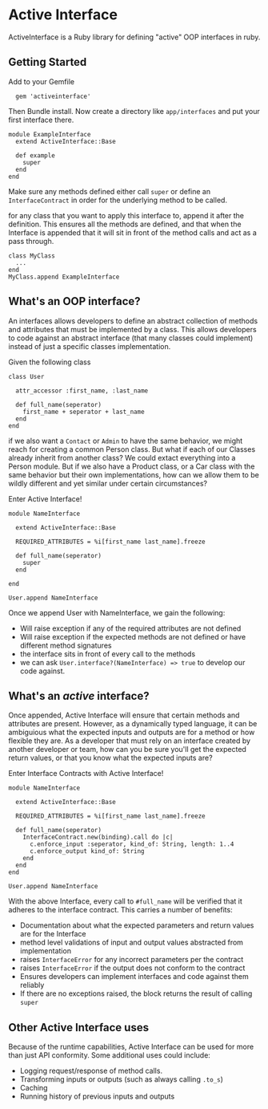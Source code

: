 # Active Interface

ActiveInterface is a Ruby library for defining "active" OOP interfaces in ruby. 

## Getting Started

Add to your Gemfile

```
  gem 'activeinterface'
```

Then Bundle install. Now create a directory like `app/interfaces` and put your first interface there. 

```
module ExampleInterface  
  extend ActiveInterface::Base

  def example
    super
  end
end
```

Make sure any methods defined either call `super` or define an `InterfaceContract` in order for the underlying method to be called. 

for any class that you want to apply this interface to, append it after the definition. This ensures all the methods are defined, and that when the Interface is appended that it will sit in front of the method calls and act as a pass through.   

```
class MyClass
  ...
end
MyClass.append ExampleInterface
```

## What's an OOP interface?

An interfaces allows developers to define an abstract collection of methods and attributes that must be implemented by a class. This allows developers to code against an abstract interface (that many classes could implement) instead of just a specific classes implementation. 

Given the following class
```
class User

  attr_accessor :first_name, :last_name

  def full_name(seperator)
    first_name + seperator + last_name
  end
end
```

if we also want a `Contact` or `Admin` to have the same behavior, we might reach for creating a common Person class. But what if each of our Classes already inherit from another class? We could extact everything into a Person module. But if we also have a Product class, or a Car class with the same behavior but their own implementations, how can we allow them to be wildly different and yet similar under certain circumstances? 

Enter Active Interface!

```
module NameInterface
  
  extend ActiveInterface::Base

  REQUIRED_ATTRIBUTES = %i[first_name last_name].freeze

  def full_name(seperator)
    super 
  end

end

User.append NameInterface
```

Once we append User with NameInterface, we gain the following:
  - Will raise exception if any of the required attributes are not defined
  - Will raise exception if the expected methods are not defined or have different method signatures
  - the interface sits in front of every call to the methods 
  - we can ask `User.interface?(NameInterface) => true` to develop our code against. 

## What's an *active* interface?

Once appended, Active Interface will ensure that certain methods and attributes are present. However, as a dynamically typed language, it can be ambiguious what the expected inputs and outputs are for a method or how flexible they are. As a developer that must rely on an interface created by another developer or team, how can you be sure you'll get the expected return values, or that you know what the expected inputs are? 

Enter Interface Contracts with Active Interface!

```
module NameInterface
  
  extend ActiveInterface::Base

  REQUIRED_ATTRIBUTES = %i[first_name last_name].freeze

  def full_name(seperator)
    InterfaceContract.new(binding).call do |c|
      c.enforce_input :seperator, kind_of: String, length: 1..4
      c.enforce_output kind_of: String
    end
  end
end

User.append NameInterface
```

With the above Interface, every call to `#full_name` will be verified that it adheres to the interface contract. This carries a number of benefits:
- Documentation about what the expected parameters and return values are for the Interface
- method level validations of input and output values abstracted from implementation
- raises `InterfaceError` for any incorrect parameters per the contract
- raises `InterfaceError` if the output does not conform to the contract
- Ensures developers can implement interfaces and code against them reliably
- If there are no exceptions raised, the block returns the result of calling `super`

## Other Active Interface uses
Because of the runtime capabilities, Active Interface can be used for more than just API conformity. Some additional uses could include:

- Logging request/response of method calls. 
- Transforming inputs or outputs (such as always calling `.to_s`)
- Caching
- Running history of previous inputs and outputs


